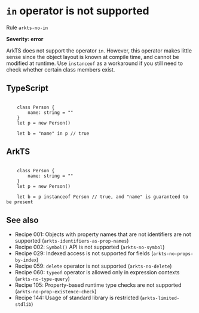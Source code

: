 #  ``in`` operator is not supported

Rule ``arkts-no-in``

**Severity: error**

ArkTS does not support the operator ``in``. However, this operator makes
little sense since the object layout is known at compile time, and cannot
be modified at runtime. Use ``instanceof`` as a workaround if you still need
to check whether certain class members exist.


## TypeScript


```

    class Person {
        name: string = ""
    }
    let p = new Person()

    let b = "name" in p // true

```

## ArkTS


```

    class Person {
        name: string = ""
    }
    let p = new Person()

    let b = p instanceof Person // true, and "name" is guaranteed to be present

```

## See also

- Recipe 001:  Objects with property names that are not identifiers are not supported (``arkts-identifiers-as-prop-names``)
- Recipe 002:  ``Symbol()`` API is not supported (``arkts-no-symbol``)
- Recipe 029:  Indexed access is not supported for fields (``arkts-no-props-by-index``)
- Recipe 059:  ``delete`` operator is not supported (``arkts-no-delete``)
- Recipe 060:  ``typeof`` operator is allowed only in expression contexts (``arkts-no-type-query``)
- Recipe 105:  Property-based runtime type checks are not supported (``arkts-no-prop-existence-check``)
- Recipe 144:  Usage of standard library is restricted (``arkts-limited-stdlib``)


